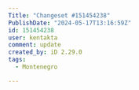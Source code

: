 ```yaml
---
Title: "Changeset #151454238"
PublishDate: "2024-05-17T13:16:59Z"
id: 151454238
user: kentakta
comment: update
created_by: iD 2.29.0
tags:
  - Montenegro

---
```

